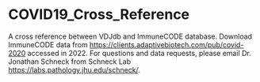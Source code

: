 # COVID19_Cross_Reference
A cross reference between VDJdb and ImmuneCODE database.
Download ImmuneCODE data from https://clients.adaptivebiotech.com/pub/covid-2020 accessed in 2022. 
For questions and data requests, please email Dr. Jonathan Schneck from Schneck Lab https://labs.pathology.jhu.edu/schneck/.
